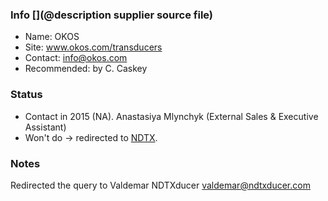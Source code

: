 ### Info [](@description supplier source file)

* Name: OKOS
* Site: www.okos.com/transducers
* Contact: info@okos.com
* Recommended: by C. Caskey

### Status

* Contact in 2015 (NA). Anastasiya Mlynchyk  (External Sales & Executive Assistant)
* Won't do -> redirected to [NDTX](/retired/cletus/suppliers/supplier-ndtxducer.md).

### Notes
 
Redirected the query to Valdemar NDTXducer <valdemar@ndtxducer.com>



